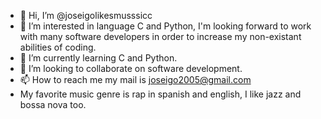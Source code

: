 - 👋 Hi, I’m @joseigolikesmusssicc
- 👀 I’m interested in language C and Python, I'm looking forward to work with many software developers in order to increase my non-existant abilities of coding.
- 🌱 I’m currently learning C and Python.
- 💞️ I’m looking to collaborate on software development.
- 📫 How to reach me my mail is joseigo2005@gmail.com
- My favorite music genre is rap in spanish and english, I like jazz and bossa nova too.
<!---
joseigolikesmusssicc/joseigolikesmusssicc is a ✨ special ✨ repository because its `README.md` (this file) appears on your GitHub profile.
You can click the Preview link to take a look at your changes.
--->
